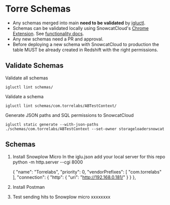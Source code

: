 # Torre Schemas

- Any schemas merged into main **need to be validated** by [igluctl](https://github.com/snowplow-incubator/igluctl).
- Schemas can be validated locally using SnowcatCloud's [Chrome Extension](https://chrome.google.com/webstore/detail/snowplow-analytics-debugg/jbnlcgeengmijcghameodeaenefieedm?hl=en-US). See [functionality docs](https://docs.snowcatcloud.com/snowplow-chrome-extension/how-to-use).
- Any new schemas need a PR and approval.
- Before deploying a new schema with SnowcatCloud to production the table MUST be already created in Redshift with the right permissions.

## Validate Schemas

Validate all schemas

```
igluctl lint schemas/
```

Validate a schema

```
igluctl lint schemas/com.torrelabs/ABTestContext/
```

Generate JSON paths and SQL permissions to SnowcatCloud

```
igluctl static generate --with-json-paths ./schemas/com.torrelabs/ABTestContext --set-owner storageloadersnowcat
```

## Schemas

1. Install Snowplow Micro
   In the iglu.json add your local server for this repo python -m http.server --cgi 8000

   {
   "name": "Torrelabs",
   "priority": 0,
   "vendorPrefixes": [ "com.torrelabs" ],
   "connection": {
   "http": {
   "uri": "http://192.168.0.181/"
   }
   }
   },

2. Install Postman
3. Test sending hits to Snowplow micro
   xxxxxxxx
